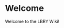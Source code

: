 <!-- TITLE: Home -->
<!-- SUBTITLE: A quick summary of Home -->

# Welcome
Welcome to the LBRY Wiki!